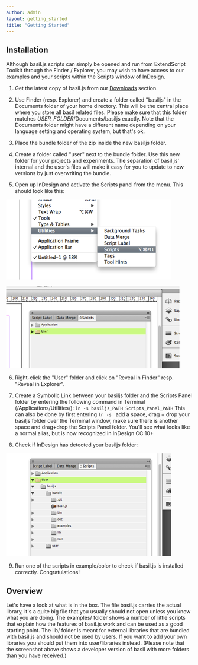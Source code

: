 ```yaml
---
author: admin
layout: getting_started
title: "Getting Started"
---
```


## Installation

Although basil.js scripts can simply be opened and run from ExtendScript Toolkit through the Finder / Explorer, you may wish to have access to our examples and your scripts within the Scripts window of InDesign.  

1. Get the latest copy of basil.js from our [Downloads](http://basiljs.ch/downloads) section. 

2. Use Finder (resp. Explorer) and create a folder called "basiljs" in the Documents folder of your home directory. This will be the central place where you store all basil related files. Please make sure that this folder matches *USER_FOLDER*/Documents/basiljs exactly. Note that the Documents folder might have a different name depending on your language setting and operating system, but that's ok.

3. Place the bundle folder of the zip inside the new basiljs folder.

4. Create a folder called "user" next to the bundle folder. Use this new folder for your projects and experiments. The separation of basil.js' internal and the user's files will make it easy for you to update to new versions by just overwriting the bundle.

5. Open up InDesign and activate the Scripts panel from the menu. This should look like this:

  ![Picture of Utilities menu](images/install1.png)

  ![Picture of Scripts panel](images/install2.png)

6. Right-click the "User" folder and click on "Reveal in Finder" resp. "Reveal in Explorer". 

7. Create a Symbolic Link between your basiljs folder and the Scripts Panel folder by entering the following command in Terminal (/Applications/Utilities/):
`ln -s basiljs_PATH Scripts_Panel_PATH`
This can also be done by first entering `ln -s ` add a space, drag + drop your basiljs folder over the Terminal window, make sure there is another space and drag+drop the Scripts Panel folder. You'll see what looks like a normal alias, but is now recognized in InDesign CC 10+

8. Check if InDesign has detected your basiljs folder:

  ![Picture of basil.js with open bundle folders in Script panel](images/install3.png)

9. Run one of the scripts in example/color to check if basil.js is installed correctly. Congratulations!

## Overview

Let's have a look at what is in the box. The file basil.js carries the actual library, it's a quite big file that you usually should not open unless you know what you are doing. The examples/ folder shows a number of little scripts that explain how the features of basil.js work and can be used as a good starting point. The lib/ folder is meant for external libraries that are bundled with basil.js and should not be used by users. If you want to add your own libraries you should put them into user/libraries instead. (Please note that the screenshot above shows a developer version of basil with more folders than you have received.)
